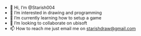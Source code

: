 - 👋 Hi, I’m @Starish004
- 👀 I’m interested in drawing and programming
- 🌱 I’m currently learning how to setup a game
- 💞️ I’m looking to collaborate on ubisoft
- 📫 How to reach me just email me on starishdraw@gmail.com

<!---
Starish004/Starish004 is a ✨ special ✨ repository because its `README.md` (this file) appears on your GitHub profile.
You can click the Preview link to take a look at your changes.
--->

